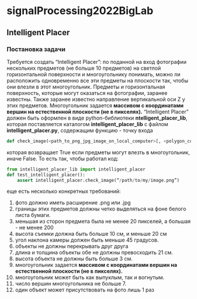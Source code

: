 # signalProcessing2022BigLab
## Intelligent Placer
### Постановка задачи
Требуется создать “Intelligent Placer”: по поданной на вход фотографии нескольких предметов (не больше 10 предметов) на светлой горизонтальной поверхности и многоугольнику понимать, можно ли расположить одновременно все эти предметы на плоскости так, чтобы они влезли в этот многоугольник. Предметы и горизонтальная поверхность, которые могут оказаться на фотографии, заранее известны. Также заранее известно направление вертикальной оси Z у этих предметов. Многоугольник задается **массивом с координатами вершин на естественной плоскости (не в пикселях).** “Intelligent Placer” должен быть оформлен в виде python-библиотеки **ntelligent_placer_lib**, которая поставляется каталогом **intelligent_placer_lib** с файлом **intelligent_placer.py**, содержащим функцию - точку входа
```python
def check_image(<path_to_png_jpg_image_on_local_computer>[, <polygon_coordinates>])
```
которая возвращает True если предметы могут влезть в многоугольник, иначе False. То есть так, чтобы работал код:
```python
from intelligent_placer_lib import intelligent_placer
def test_intelligent_placer():
	assert intelligent_placer.check_image(“/path/to/my/image.png”)
```
еще есть несколько конкретных требований:
1. фото должно иметь расширение .png или .jpg
2. границы этих предметов должны четко выделяться на фоне белого листа бумаги.
3. меньшая из сторон предмета была не менее 20 пикселей, а большая - не менее 200
4. высота съемки должна быть больше 10 см, и меньше 20 см
5. угол наклона камеры должен быть меньше 45 градусов.
6. объекты не должны перекрывать друг друга
7. длина и толщина объекты обе не должны превосходить 21 см.
8. высота объекта не должны быть больше 3 см.
9. многоугольник задается **массивом с координатами вершин на естественной плоскости (не в пикселях).**
10. многоугольник может быть как выпуклым, так и вогнутым.
11. число вершин многоугольника не больше 7.
12. один объект может присутствовать на фото лишь 1 раз
